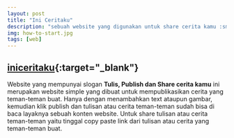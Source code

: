 ```yaml
---
layout: post
title: "Ini Ceritaku"
description: "sebuah website yang digunakan untuk share cerita kamu :smile:"
img: how-to-start.jpg
tags: [web]
---
```


## [iniceritaku](https://www.iniceritaku.ga/){:target="_blank"}

Website yang mempunyai slogan **Tulis, Publish dan Share cerita kamu** ini merupakan website simple yang dibuat untuk mempublikasikan cerita yang teman-teman buat.
Hanya dengan menambahkan text ataupun gambar, kemudian klik publish dan tulisan atau cerita teman-teman sudah bisa di baca layaknya sebuah konten website.
Untuk share tulisan atau cerita teman-teman yaitu tinggal copy paste link dari tulisan atau cerita yang teman-teman buat.